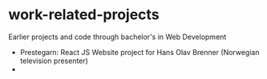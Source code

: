 # work-related-projects
Earlier projects and code through bachelor's in Web Development

- Prestegarn: React JS Website project for Hans Olav Brenner (Norwegian television presenter)
- 
